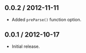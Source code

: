 0.0.2 / 2012-11-11
------------------
* Added `preParse()` function option.

0.0.1 / 2012-10-17
------------------
* Initial release.
